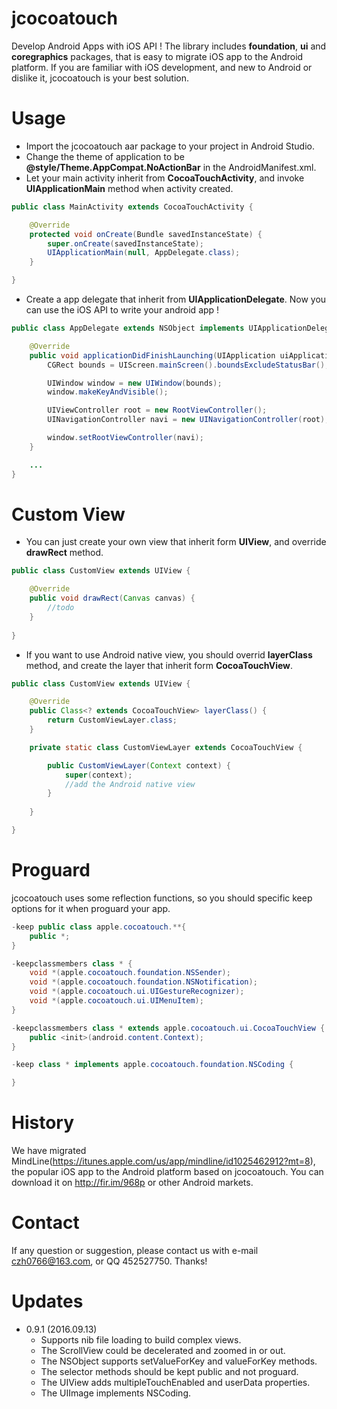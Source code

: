 # jcocoatouch
Develop Android Apps with iOS API ! The library includes **foundation**, **ui** and **coregraphics** packages, that is easy to migrate iOS app to the Android platform. If you are familiar with iOS development, and new to Android or dislike it, jcocoatouch is your best solution.

# Usage
- Import the jcocoatouch aar package to your project in Android Studio.
- Change the theme of application to be **@style/Theme.AppCompat.NoActionBar** in the AndroidManifest.xml.
- Let your main activity inherit from **CocoaTouchActivity**, and invoke **UIApplicationMain** method when activity created.
```java
public class MainActivity extends CocoaTouchActivity {

    @Override
    protected void onCreate(Bundle savedInstanceState) {
        super.onCreate(savedInstanceState);
        UIApplicationMain(null, AppDelegate.class);
    }

}
```
- Create a app delegate that inherit from **UIApplicationDelegate**. Now you can use the iOS API to write your android app !
```java
public class AppDelegate extends NSObject implements UIApplicationDelegate {

    @Override
    public void applicationDidFinishLaunching(UIApplication uiApplication) {
        CGRect bounds = UIScreen.mainScreen().boundsExcludeStatusBar();

        UIWindow window = new UIWindow(bounds);
        window.makeKeyAndVisible();

        UIViewController root = new RootViewController();
        UINavigationController navi = new UINavigationController(root);

        window.setRootViewController(navi);
    }

    ...
}
```
# Custom View
- You can just create your own view that inherit form **UIView**, and override **drawRect** method.
```java
public class CustomView extends UIView {

    @Override
    public void drawRect(Canvas canvas) {
        //todo
    }
    
}
```
- If you want to use Android native view, you should overrid **layerClass** method, and create the layer that inherit form **CocoaTouchView**.
```java
public class CustomView extends UIView {

    @Override
    public Class<? extends CocoaTouchView> layerClass() {
        return CustomViewLayer.class;
    }

    private static class CustomViewLayer extends CocoaTouchView {

        public CustomViewLayer(Context context) {
            super(context);
            //add the Android native view
        }
        
    }

}
```
# Proguard
jcocoatouch uses some reflection functions, so you should specific keep options for it when proguard your app.
```java
-keep public class apple.cocoatouch.**{
    public *;
}

-keepclassmembers class * {
    void *(apple.cocoatouch.foundation.NSSender);
    void *(apple.cocoatouch.foundation.NSNotification);
    void *(apple.cocoatouch.ui.UIGestureRecognizer);
    void *(apple.cocoatouch.ui.UIMenuItem);
}

-keepclassmembers class * extends apple.cocoatouch.ui.CocoaTouchView {
    public <init>(android.content.Context);
}

-keep class * implements apple.cocoatouch.foundation.NSCoding {

}
```

# History
We have migrated MindLine(https://itunes.apple.com/us/app/mindline/id1025462912?mt=8), the popular iOS app to the Android platform based on jcocoatouch. You can download it on http://fir.im/968p or other Android markets.

# Contact
If any question or suggestion, please contact us with e-mail czh0766@163.com, or QQ 452527750. Thanks!

# Updates
- 0.9.1 (2016.09.13)
    - Supports nib file loading to build complex views.
    - The ScrollView could be decelerated and zoomed in or out.
    - The NSObject supports setValueForKey and valueForKey methods. 
    - The selector methods should be kept public and not proguard.
    - The UIView adds multipleTouchEnabled and userData properties.
    - The UIImage implements NSCoding.
    
